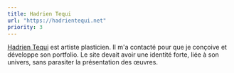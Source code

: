 ```yaml
---
title: Hadrien Tequi
url: "https://hadrientequi.net"
priority: 3
---
```


[Hadrien Tequi](https://hadrientequi.net) est artiste plasticien. Il m'a contacté pour que je conçoive et développe son portfolio. Le site devait avoir une identité forte, liée à son univers, sans parasiter la présentation des œuvres.
